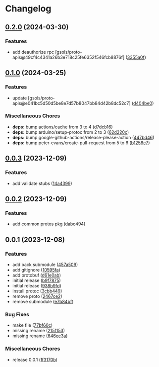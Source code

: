 # Changelog

## [0.2.0](https://github.com/gsols/phpproto/compare/v0.1.0...v0.2.0) (2024-03-30)


### Features

* add deauthorize rpc [gsols/proto-apis@49cf4c4341a26b3e718c25fe6352f546fcb8876f] ([3355a0f](https://github.com/gsols/phpproto/commit/3355a0f77249cde9f171b120d618d3272bd0604b))

## [0.1.0](https://github.com/gsols/phpproto/compare/v0.0.3...v0.1.0) (2024-03-25)


### Features

* update [gsols/proto-apis@e041bc5d50d5be8e7d57b8047bb84d42b8dc52c7] ([d404be0](https://github.com/gsols/phpproto/commit/d404be07750efd03a77d0d79bdb89ef88eec9fcc))


### Miscellaneous Chores

* **deps:** bump actions/cache from 3 to 4 ([d7dcb16](https://github.com/gsols/phpproto/commit/d7dcb16aca42f73a606ac48e1938b7e11e8cea70))
* **deps:** bump arduino/setup-protoc from 2 to 3 ([62d220c](https://github.com/gsols/phpproto/commit/62d220c2ba9441fbe0707b44fce7215d9d40e176))
* **deps:** bump google-github-actions/release-please-action ([447bd46](https://github.com/gsols/phpproto/commit/447bd461ec7e2649f3376be8c5c545e36946d7d8))
* **deps:** bump peter-evans/create-pull-request from 5 to 6 ([b1256c7](https://github.com/gsols/phpproto/commit/b1256c714f1f6d45617c626a9d6111dafa7208bb))

## [0.0.3](https://github.com/gsols/phpproto/compare/v0.0.2...v0.0.3) (2023-12-09)


### Features

* add validate stubs ([14a4399](https://github.com/gsols/phpproto/commit/14a4399d36e3bae9bdeb7c70c8980aa1bc359513))

## [0.0.2](https://github.com/gsols/phpproto/compare/v0.0.1...v0.0.2) (2023-12-09)


### Features

* add common protos pkg ([dabc494](https://github.com/gsols/phpproto/commit/dabc4941daabc78e81582bb55cbfc34e6110c498))

## 0.0.1 (2023-12-08)


### Features

* add back submodule ([457a509](https://github.com/gsols/phpproto/commit/457a509a1ac18ac27ba3ec6c15660461637f7a52))
* add gitignore ([10595fa](https://github.com/gsols/phpproto/commit/10595fa2d19e000e2f734aaa328a9621c1af680a))
* add protobuf ([d61e0ab](https://github.com/gsols/phpproto/commit/d61e0abe5be7a023ab37d44276e126136db3f04e))
* initial release ([b9f7875](https://github.com/gsols/phpproto/commit/b9f787526a1d2c806f9350779176cc69429497c7))
* initial release ([938b9fd](https://github.com/gsols/phpproto/commit/938b9fd35cfb7d18dbc17b61bab50aa260d2d764))
* install protoc ([3cbb449](https://github.com/gsols/phpproto/commit/3cbb449ccea69ffbc48a5d03118c54fa75e3a0f8))
* remove proto ([2467ce2](https://github.com/gsols/phpproto/commit/2467ce2c3b40924d74fa84ef9d4779e370567cc4))
* remove submodule ([e7b84bf](https://github.com/gsols/phpproto/commit/e7b84bf8e6a245e856d8620aac3bd23288629acc))


### Bug Fixes

* make file ([77bf60c](https://github.com/gsols/phpproto/commit/77bf60c3d74c3a640337e6b1bbbcfcee7ed48eb5))
* missing rename ([215f153](https://github.com/gsols/phpproto/commit/215f153b4a0bf79b74c86ffc1849c15c70b3f8bc))
* missing rename ([646ec3a](https://github.com/gsols/phpproto/commit/646ec3a1d1f2d995216a68221c33ba74c11e2948))


### Miscellaneous Chores

* release 0.0.1 ([ff3170b](https://github.com/gsols/phpproto/commit/ff3170be861b378c667e3ab5a2507453826a9055))
